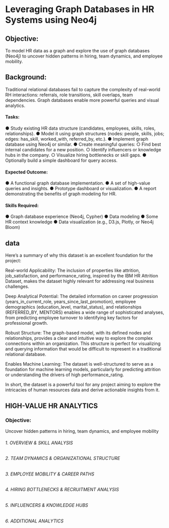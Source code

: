# Leveraging Graph Databases in HR Systems using Neo4j


## Objective: 
To model HR data as a graph and explore the use of graph databases (Neo4j) to uncover hidden patterns in hiring, team dynamics, and employee mobility. 


## Background: 
Traditional relational databases fail to capture the complexity of real-world RH interactions: 
referrals, role transitions, skill overlaps, team dependencies. Graph databases enable more powerful queries and visual analytics. 


#### Tasks: 
● Study existing HR data structure (candidates, employees, skills, roles, relationships). 
● Model it using graph structures (nodes: people, skills, jobs; edges: has_skill, worked_with, referred_by, etc.). 
● Implement graph database using Neo4j or similar. 
● Create meaningful queries: 
      ○ Find best internal candidates for a new position. 
      ○ Identify influencers or knowledge hubs in the company. 
      ○ Visualize hiring bottlenecks or skill gaps. 
● Optionally build a simple dashboard for query access. 


#### Expected Outcome: 
● A functional graph database implementation. 
● A set of high-value queries and insights. 
● Prototype dashboard or visualization. 
● A report demonstrating the benefits of graph modeling for HR. 



#### Skills Required: 
● Graph database experience (Neo4j, Cypher) 
● Data modeling 
● Some HR context knowledge 
● Data visualization (e.g., D3.js, Plotly, or Neo4j Bloom)





## data
Here’s a summary of why this dataset is an excellent foundation for the project:

Real-world Applicability:
The inclusion of properties like attrition, job_satisfaction, and performance_rating, inspired by the IBM HR Attrition Dataset, makes the dataset highly relevant for addressing real business challenges.

Deep Analytical Potential:
The detailed information on career progression (years_in_current_role, years_since_last_promotion), employee demographics (education_level, marital_status), and relationships (REFERRED_BY, MENTORS) enables a wide range of sophisticated analyses, from predicting employee turnover to identifying key factors for professional growth.

Robust Structure:
The graph-based model, with its defined nodes and relationships, provides a clear and intuitive way to explore the complex connections within an organization. This structure is perfect for visualizing and querying information that would be difficult to represent in a traditional relational database.

Enables Machine Learning: 
The dataset is well-structured to serve as a foundation for machine learning models, particularly for predicting attrition or understanding the drivers of high performance_rating.

In short, the dataset is a powerful tool for any project aiming to explore the intricacies of human resources data and derive actionable insights from it.




## HIGH-VALUE HR ANALYTICS

### Objective:
Uncover hidden patterns in hiring, team dynamics, and employee mobility

###### 1. OVERVIEW & SKILL ANALYSIS
###### 2. TEAM DYNAMICS & ORGANIZATIONAL STRUCTURE
###### 3. EMPLOYEE MOBILITY & CAREER PATHS
###### 4. HIRING BOTTLENECKS & RECRUITMENT ANALYSIS
###### 5. INFLUENCERS & KNOWLEDGE HUBS
###### 6. ADDITIONAL ANALYTICS












